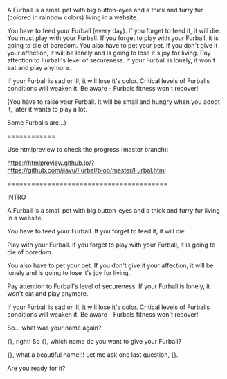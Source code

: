 A Furball is a small pet with big button-eyes and a thick and furry fur (colored in rainbow colors) living in a website.

You have to feed your Furball (every day). If you forget to feed it, it will die.
You must play with your Furball. If you forget to play with your Furball, it is going to die of boredom.
You also have to pet your pet. If you don't give it your affection, it will be lonely and is going to lose it's joy for living.
Pay attention to Furball's level of secureness. If your Furball is lonely, it won't eat and play anymore.

If your Furball is sad or ill, it will lose it's color.
Critical levels of Furballs conditions will weaken it. Be aware - Furbals fitness won't recover!

(You have to raise your Furball. It will be small and hungry when you adopt it, later it wants to play a lot.

Some Furballs are...)

============

Use htmlpreview to check the progress (master branch):

https://htmlpreview.github.io/?https://github.com/jiavu/Furbal/blob/master/Furbal.html



========================================

INTRO

A Furball is a small pet with big button-eyes and a thick and furry fur living in a website.

You have to feed your Furball. If you forget to feed it, it will die.

Play with your Furball. If you forget to play with your Furball, it is going to die of boredom.

You also have to pet your pet. If you don't give it your affection, it will be lonely and is going to lose it's joy for living.

Pay attention to Furball's level of secureness. If your Furball is lonely, it won't eat and play anymore.

If your Furball is sad or ill, it will lose it's color.
Critical levels of Furballs conditions will weaken it. Be aware - Furbals fitness won't recover!

So... what was your name again?

{}, right!
So {}, which name do you want to give your Furball?

{}, what a beautiful name!!!
Let me ask one last question, {}.

Are you ready for it?
